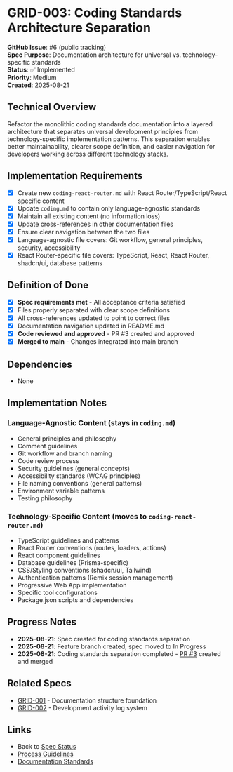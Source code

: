 # GRID-003: Coding Standards Architecture Separation

**GitHub Issue**: #6 (public tracking)  
**Spec Purpose**: Documentation architecture for universal vs. technology-specific standards  
**Status**: ✅ Implemented  
**Priority**: Medium  
**Created**: 2025-08-21  

## Technical Overview
Refactor the monolithic coding standards documentation into a layered architecture that separates universal development principles from technology-specific implementation patterns. This separation enables better maintainability, clearer scope definition, and easier navigation for developers working across different technology stacks.

## Implementation Requirements
- [x] Create new `coding-react-router.md` with React Router/TypeScript/React specific content
- [x] Update `coding.md` to contain only language-agnostic standards
- [x] Maintain all existing content (no information loss)
- [x] Update cross-references in other documentation files
- [x] Ensure clear navigation between the two files
- [x] Language-agnostic file covers: Git workflow, general principles, security, accessibility
- [x] React Router-specific file covers: TypeScript, React, React Router, shadcn/ui, database patterns

## Definition of Done
- [x] **Spec requirements met** - All acceptance criteria satisfied
- [x] Files properly separated with clear scope definitions
- [x] All cross-references updated to point to correct files
- [x] Documentation navigation updated in README.md
- [x] **Code reviewed and approved** - PR #3 created and approved
- [x] **Merged to main** - Changes integrated into main branch

## Dependencies
- None

## Implementation Notes

### Language-Agnostic Content (stays in `coding.md`)
- General principles and philosophy
- Comment guidelines
- Git workflow and branch naming
- Code review process
- Security guidelines (general concepts)
- Accessibility standards (WCAG principles)
- File naming conventions (general patterns)
- Environment variable patterns
- Testing philosophy

### Technology-Specific Content (moves to `coding-react-router.md`)
- TypeScript guidelines and patterns
- React Router conventions (routes, loaders, actions)
- React component guidelines
- Database guidelines (Prisma-specific)
- CSS/Styling conventions (shadcn/ui, Tailwind)
- Authentication patterns (Remix session management)
- Progressive Web App implementation
- Specific tool configurations
- Package.json scripts and dependencies

## Progress Notes
- **2025-08-21**: Spec created for coding standards separation
- **2025-08-21**: Feature branch created, spec moved to In Progress
- **2025-08-21**: Coding standards separation completed - [PR #3](https://github.com/awynne/grid/pull/3) created and merged

## Related Specs
- [GRID-001](./GRID-001.md) - Documentation structure foundation
- [GRID-002](./GRID-002.md) - Development activity log system

## Links
- Back to [Spec Status](./status.md)
- [Process Guidelines](../process.md)
- [Documentation Standards](../documentation.md)